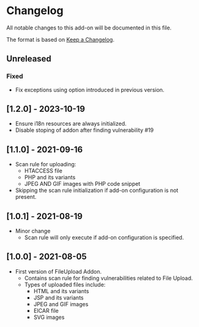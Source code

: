 # Changelog
All notable changes to this add-on will be documented in this file.

The format is based on [Keep a Changelog](https://keepachangelog.com/en/1.0.0/).
## Unreleased
### Fixed
- Fix exceptions using option introduced in previous version.

## [1.2.0] - 2023-10-19
 - Ensure i18n resources are always initialized.
 - Disable stoping of addon after finding vulnerability #19

## [1.1.0] - 2021-09-16
 - Scan rule for uploading:
 	- HTACCESS file
 	- PHP and its variants
 	- JPEG AND GIF images with PHP code snippet
 - Skipping the scan rule initialization if add-on configuration is not present.

## [1.0.1] - 2021-08-19
 - Minor change
   - Scan rule will only execute if add-on configuration is specified.

## [1.0.0] - 2021-08-05
 - First version of FileUpload Addon.
   - Contains scan rule for finding vulnerabilities related to File Upload.
   - Types of uploaded files include:
   	 - HTML and its variants 
   	 - JSP and its variants
   	 - JPEG and GIF images
   	 - EICAR file
   	 - SVG images
